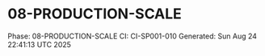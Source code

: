 # 08-PRODUCTION-SCALE
Phase: 08-PRODUCTION-SCALE
CI: CI-SP001-010
Generated: Sun Aug 24 22:41:13 UTC 2025
